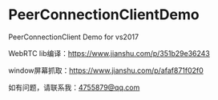# PeerConnectionClientDemo
PeerConnectionClient Demo for vs2017

WebRTC lib编译：https://www.jianshu.com/p/351b29e36243

window屏幕抓取：https://www.jianshu.com/p/afaf871f02f0


如有问题，请联系我：4755879@qq.com
